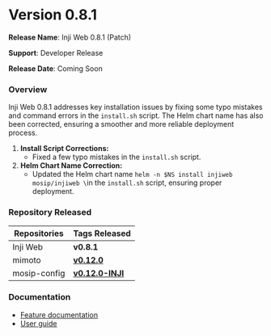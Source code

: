 # Version 0.8.1

**Release Name**: Inji Web 0.8.1 (Patch)

**Support**: Developer Release

**Release Date**: Coming Soon

### **Overview** <a href="#overview" id="overview"></a>

Inji Web 0.8.1 addresses key installation issues by fixing some typo mistakes and command errors in the `install.sh` script. The Helm chart name has also been corrected, ensuring a smoother and more reliable deployment process.

1. **Install Script Corrections:**
   * Fixed a few typo mistakes in the `install.sh` script.
2. **Helm Chart Name Correction:**
   * Updated the Helm chart name `helm -n $NS install injiweb mosip/injiweb \`in the `install.sh` script, ensuring proper deployment.

### **Repository Released** <a href="#repository-released" id="repository-released"></a>

| **Repositories** | **Tags Released**                                                      |
| ---------------- | ---------------------------------------------------------------------- |
| Inji Web         | **v0.8.1**                                                             |
| mimoto           | [**v0.12.0**](https://github.com/mosip/mimoto/tree/release-0.12.0)     |
| mosip-config     | [**v0.12.0-INJI**](https://github.com/mosip/mosip-config/tree/qa-inji) |

### **Documentation** <a href="#documentation" id="documentation"></a>

* [Feature documentation](https://docs.mosip.io/inji/inji-web/functional-overview/features)
* [User guide](https://docs.mosip.io/inji/inji-web/functional-overview/end-user-guide)
